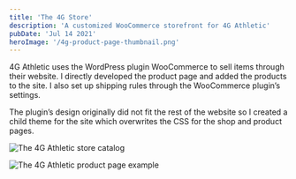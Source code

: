 ```yaml
---
title: 'The 4G Store'
description: 'A customized WooCommerce storefront for 4G Athletic'
pubDate: 'Jul 14 2021'
heroImage: '/4g-product-page-thumbnail.png'
---
```


4G Athletic uses the WordPress plugin WooCommerce to sell items through their website. I directly developed the product page and added the products to the site. I also set up shipping rules through the WooCommerce plugin’s settings.

The plugin’s design originally did not fit the rest of the website so I created a child theme for the site which overwrites the CSS for the shop and product pages.

![The 4G Athletic store catalog](/store-catalog.png)

![The 4G Athletic product page example](/store-heart-rate-monitor.png)
